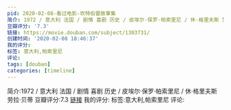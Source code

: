 ```yaml
---
pid: 2020-02-08-看过电影-坎特伯雷故事集
简介: 1972 / 意大利 法国 / 剧情 喜剧 历史 / 皮埃尔·保罗·帕索里尼 / 休·格里夫斯 劳拉·贝蒂
豆瓣评分: '7.3'
链接: https://movie.douban.com/subject/1303731/
创建时间: '2020-02-08 18:46:37'
我的评分:
标签: 意大利,帕索里尼
评论:
tags: [douban]
categories: [timeline]
---
```

简介:1972 / 意大利 法国 / 剧情 喜剧 历史 / 皮埃尔·保罗·帕索里尼 / 休·格里夫斯 劳拉·贝蒂
豆瓣评分:7.3
[链接](https://movie.douban.com/subject/1303731/)
我的评分:
标签:意大利,帕索里尼
评论:
